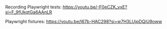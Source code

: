 Recording Playwright tests: https://youtu.be/-F0eCZK_vxE?si=F_9fUkqtGa6AAnLR

Playwright fixtures: https://youtu.be/l67b-HAC298?si=w7H3LUjpDQiU9oww
